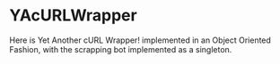 # YAcURLWrapper

Here is Yet Another cURL Wrapper! implemented in an Object Oriented Fashion, with the scrapping bot implemented as a singleton.